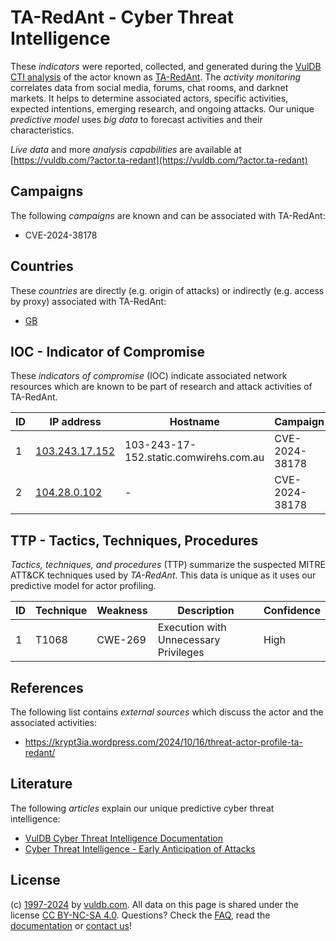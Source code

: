 # TA-RedAnt - Cyber Threat Intelligence

These _indicators_ were reported, collected, and generated during the [VulDB CTI analysis](https://vuldb.com/?kb.cti) of the actor known as [TA-RedAnt](https://vuldb.com/?actor.ta-redant). The _activity monitoring_ correlates data from social media, forums, chat rooms, and darknet markets. It helps to determine associated actors, specific activities, expected intentions, emerging research, and ongoing attacks. Our unique _predictive model_ uses _big data_ to forecast activities and their characteristics.

_Live data_ and more _analysis capabilities_ are available at [https://vuldb.com/?actor.ta-redant](https://vuldb.com/?actor.ta-redant)

## Campaigns

The following _campaigns_ are known and can be associated with TA-RedAnt:

* CVE-2024-38178

## Countries

These _countries_ are directly (e.g. origin of attacks) or indirectly (e.g. access by proxy) associated with TA-RedAnt:

* [GB](https://vuldb.com/?country.gb)

## IOC - Indicator of Compromise

These _indicators of compromise_ (IOC) indicate associated network resources which are known to be part of research and attack activities of TA-RedAnt.

ID | IP address | Hostname | Campaign | Confidence
-- | ---------- | -------- | -------- | ----------
1 | [103.243.17.152](https://vuldb.com/?ip.103.243.17.152) | 103-243-17-152.static.comwirehs.com.au | CVE-2024-38178 | High
2 | [104.28.0.102](https://vuldb.com/?ip.104.28.0.102) | - | CVE-2024-38178 | High

## TTP - Tactics, Techniques, Procedures

_Tactics, techniques, and procedures_ (TTP) summarize the suspected MITRE ATT&CK techniques used by _TA-RedAnt_. This data is unique as it uses our predictive model for actor profiling.

ID | Technique | Weakness | Description | Confidence
-- | --------- | -------- | ----------- | ----------
1 | T1068 | CWE-269 | Execution with Unnecessary Privileges | High

## References

The following list contains _external sources_ which discuss the actor and the associated activities:

* https://krypt3ia.wordpress.com/2024/10/16/threat-actor-profile-ta-redant/

## Literature

The following _articles_ explain our unique predictive cyber threat intelligence:

* [VulDB Cyber Threat Intelligence Documentation](https://vuldb.com/?kb.cti)
* [Cyber Threat Intelligence - Early Anticipation of Attacks](https://www.scip.ch/en/?labs.20201022)

## License

(c) [1997-2024](https://vuldb.com/?kb.changelog) by [vuldb.com](https://vuldb.com/?kb.about). All data on this page is shared under the license [CC BY-NC-SA 4.0](https://creativecommons.org/licenses/by-nc-sa/4.0/). Questions? Check the [FAQ](https://vuldb.com/?kb.faq), read the [documentation](https://vuldb.com/?kb) or [contact us](https://vuldb.com/?contact)!
